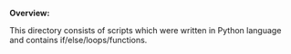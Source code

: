**Overview:**

This directory consists of scripts which were written in Python language and contains if/else/loops/functions.
